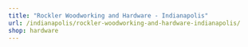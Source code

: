 ```yaml
---
title: "Rockler Woodworking and Hardware - Indianapolis"
url: /indianapolis/rockler-woodworking-and-hardware-indianapolis/
shop: hardware
---
```

